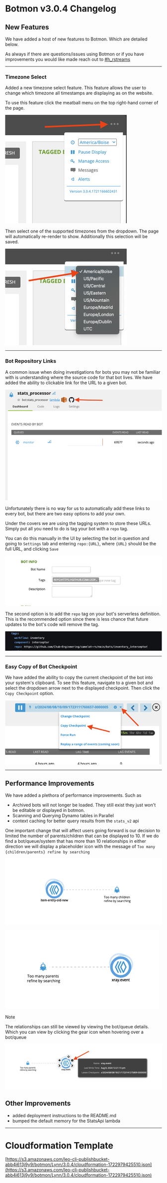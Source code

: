 # Botmon v3.0.4 Changelog

## New Features

We have added a host of new features to Botmon. Which are detailed below.

As always if there are questions/issues using Botmon or if you have improvements you would like made reach out to [#h_rstreams](https://chubrox.slack.com/archives/C033LCSFHF0)

---
### Timezone Select

Added a new timezone select feature. This feature allows the user to change which timezone all timestamps are displaying as on the website. 

To use this feature click the meatball menu on the top right-hand corner of the page.

![Menu Select](https://github.com/LeoPlatform/bus-ui/blob/changelog-screenshots/changelogs/screenshots/timezone_select_menu.png?raw=true)

Then select one of the supported timezones from the dropdown. The page will automatically re-render to show. Additionally this selection will be saved.

![Dropdown Select](https://github.com/LeoPlatform/bus-ui/blob/changelog-screenshots/changelogs/screenshots/timezone_dropdown_menu.png?raw=true)

---
### Bot Repository Links

A common issue when doing investigations for bots you may not be familiar with is understanding where the source code for that bot lives. We have added the ability to clickable link for the URL to a given bot. 

![Bot Link View](https://github.com/LeoPlatform/bus-ui/blob/changelog-screenshots/changelogs/screenshots/bot_repo_link.png?raw=true)

Unfortunately there is no way for us to automatically add these links to every bot, but there are two easy options to add your own. 

Under the covers we are using the tagging system to store these URLs. Simply put all you need to do is tag your bot with a `repo` tag.

You can do this manually in the UI by selecting the bot in question and going to `Settings` tab and entering `repo:{URL}`, where `{URL}` should be the full URL, and clicking `Save`

![Bot Settings View](https://github.com/LeoPlatform/bus-ui/blob/changelog-screenshots/changelogs/screenshots/bot_repo_settings_tag.png?raw=true)

The second option is to add the `repo` tag on your bot's serverless definition. This is the recommended option since there is less chance that future updates to the bot's code will remove the tag.

![Bot Serverless View](https://github.com/LeoPlatform/bus-ui/blob/changelog-screenshots/changelogs/screenshots/bot_repo_serverless_tag.png?raw=true)

---

### Easy Copy of Bot Checkpoint
We have added the ability to copy the current checkpoint of the bot into your system's clipboard. To see this feature, navigate to a given bot and select the dropdown arrow next to the displayed checkpoint. Then click the `Copy Checkpoint` option. 

![Copy Checkpoint](https://github.com/LeoPlatform/bus-ui/blob/changelog-screenshots/changelogs/screenshots/bot_copy_checkpoint.png?raw=true)

---

## Performance Improvements

We have added a plethora of performance improvements. Such as

- Archived bots will not longer be loaded. They still exist they just won't be editable or displayed in botmon. 
- Scanning and Querying Dynamo tables in Parallel
- context caching for better query results from the `stats_v2` api


One important change that will affect users going forward is our decision to limited the number of parents/children that can be displayed to 10. If we do find a bot/queue/system that has more than 10 relationships in either direction we will display a placeholder icon with the message of `Too many {children/parents} refine by searching`

![Too Many Children](https://github.com/LeoPlatform/bus-ui/blob/changelog-screenshots/changelogs/screenshots/too_many_children.png?raw=true)

![Too Many Parents](https://github.com/LeoPlatform/bus-ui/blob/changelog-screenshots/changelogs/screenshots/too_many_parents.png?raw=true)

> [!NOTE]
> The relationships can still be viewed by viewing the bot/queue details. Which you can view by clicking the gear icon when hovering over a bot/queue
> 
> ![BOT/QUEUE Select](https://github.com/LeoPlatform/bus-ui/blob/changelog-screenshots/changelogs/screenshots/bot_queue_details_select.png?raw=true)



## Other Improvements
- added deployment instructions to the README.md
- bumped the default memory for the StatsApi lambda
  
---
# Cloudformation Template
[https://s3.amazonaws.com/leo-cli-publishbucket-abb4i613j9y9/botmon/Lynn/3.0.4/cloudformation-1722979425510.json](https://s3.amazonaws.com/leo-cli-publishbucket-abb4i613j9y9/botmon/Lynn/3.0.4/cloudformation-1722979425510.json)